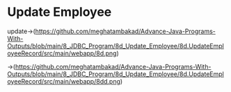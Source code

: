 # Update Employee

update->(https://github.com/meghatambakad/Advance-Java-Programs-With-Outputs/blob/main/8_JDBC_Program/8d_Update_Employee/8d.UpdateEmployeeRecord/src/main/webapp/8d.png)

->(https://github.com/meghatambakad/Advance-Java-Programs-With-Outputs/blob/main/8_JDBC_Program/8d_Update_Employee/8d.UpdateEmployeeRecord/src/main/webapp/8dd.png)
